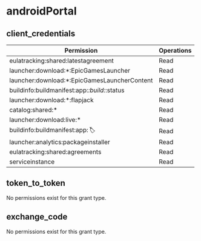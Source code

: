 # androidPortal

## client_credentials
| Permission | Operations |
| - | - |
| eulatracking:shared:latestagreement | Read |
| launcher:download:*:EpicGamesLauncher | Read |
| launcher:download:*:EpicGamesLauncherContent | Read |
| buildinfo:buildmanifest:app:*:build:*:status | Read |
| launcher:download:*:flapjack | Read |
| catalog:shared:* | Read |
| launcher:download:live:* | Read |
| buildinfo:buildmanifest:app:*:label:* | Read |
| launcher:analytics:packageinstaller | Read |
| eulatracking:shared:agreements | Read |
| serviceinstance | Read |

## token_to_token
No permissions exist for this grant type.

## exchange_code
No permissions exist for this grant type.